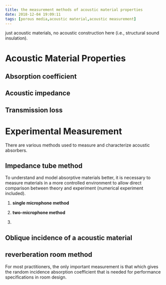 ```yaml
---
title: the measurement methods of acoustic material properties
date: 2018-12-04 19:09:11
tags: [porous media,acoustic material,acoustic measurement] 
---
```


just acoustic materials, no acoustic construction here (i.e., structural sound insulation). 

# Acoustic Material Properties



## Absorption coefficient



## Acoustic impedance



## Transmission loss



# Experimental Measurement

There are various methods used to measure and characterize acoustic absorbers.

## Impedance tube method

To understand and model absorptive materials better, it is necessary to measure materials in a more controlled environment to allow direct comparison between theory and experiment (numerical experiment included). 

1. **single microphone method**



2. **two-microphone method**



3. 



## Oblique incidence of a acoustic material



## reverberation room method

For most practitioners, the only important measurement is that which gives the random incidence absorption coefficient that is needed for performance specifications in room design.